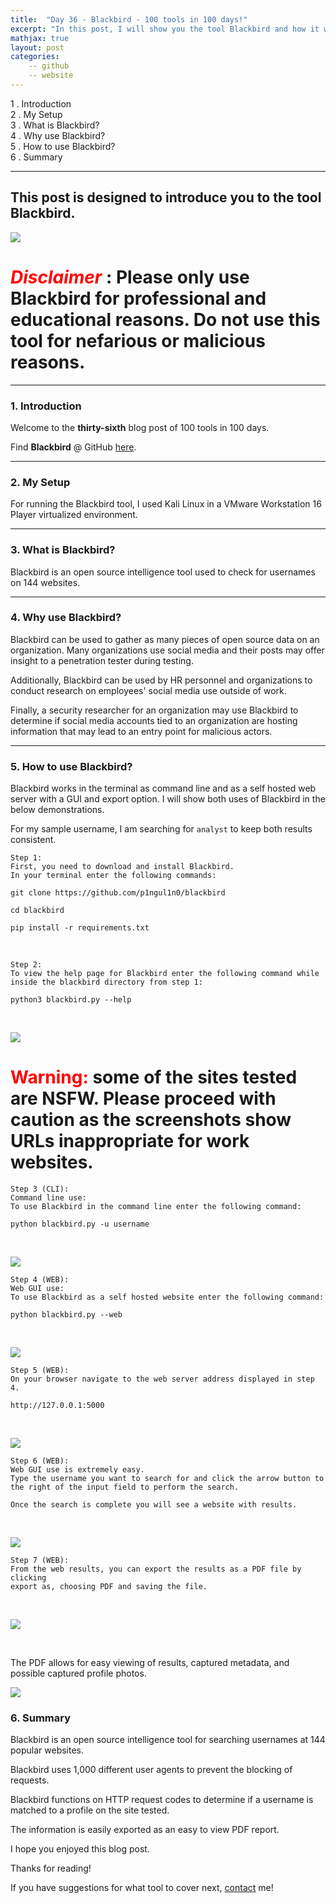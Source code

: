 ```yaml
---
title:  "Day 36 - Blackbird - 100 tools in 100 days!"
excerpt: "In this post, I will show you the tool Blackbird and how it works."
mathjax: true
layout: post
categories:
    -- github
    -- website
---
```


1 . Introduction
<br>
2 . My Setup
<br>
3 . What is Blackbird?
<br>
4 . Why use Blackbird?
<br>
5 . How to use Blackbird?
<br>
6 . Summary

---

## This post is designed to introduce you to the tool Blackbird.

![](https://raw.githubusercontent.com/p1ngul1n0/badges/main/badges/20.png)

# <span style="color:red">***Disclaimer***</span> : **Please only use Blackbird for professional and educational reasons. Do not use this tool for nefarious or malicious reasons.**

---

### 1. **Introduction**

Welcome to the **thirty-sixth** blog post of 100 tools in 100 days.<br> 

Find **Blackbird** @ GitHub [here](https://github.com/p1ngul1n0/blackbird).

---

### 2. **My Setup**

For running the Blackbird tool, I used Kali Linux in a VMware Workstation 16 Player virtualized environment.

---

### 3. **What is Blackbird?**

Blackbird is an open source intelligence tool used to check for usernames on 144 websites. 

---

### 4. **Why use Blackbird?**

Blackbird can be used to gather as many pieces of open source data on an organization. Many organizations use social media and their posts may offer insight to a penetration tester during testing. 

Additionally, Blackbird can be used by HR personnel and organizations to conduct research on employees' social media use outside of work. 

Finally, a security researcher for an organization may use Blackbird to determine if social media accounts tied to an organization are hosting information that may lead to an entry point for malicious actors.

---

### 5. **How to use Blackbird?**

Blackbird works in the terminal as command line and as a self hosted web server with a GUI and export option. I will show both uses of Blackbird in the below demonstrations.

For my sample username, I am searching for `analyst` to keep both results consistent. 

    Step 1:
    First, you need to download and install Blackbird.
    In your terminal enter the following commands:

    git clone https://github.com/p1ngul1n0/blackbird

    cd blackbird

    pip install -r requirements.txt

<br>

    Step 2:
    To view the help page for Blackbird enter the following command while 
    inside the blackbird directory from step 1:

    python3 blackbird.py --help

<br>

![](https://raw.githubusercontent.com/matthewomccorkle/matthewomccorkle.github.io/master/_posts/assets/100%20tools/blackbird/blackbird0.PNG)

# <span style="color:red">**Warning:**</span> some of the sites tested are NSFW. Please proceed with caution as the screenshots show URLs inappropriate for work websites. 

    Step 3 (CLI):
    Command line use:
    To use Blackbird in the command line enter the following command:

    python blackbird.py -u username

<br>

![](https://raw.githubusercontent.com/matthewomccorkle/matthewomccorkle.github.io/master/_posts/assets/100%20tools/blackbird/blackbird6.PNG)

    Step 4 (WEB):
    Web GUI use:
    To use Blackbird as a self hosted website enter the following command:

    python blackbird.py --web

<br>

![](https://raw.githubusercontent.com/matthewomccorkle/matthewomccorkle.github.io/master/_posts/assets/100%20tools/blackbird/blackbird1.PNG)

    Step 5 (WEB):
    On your browser navigate to the web server address displayed in step 4.

    http://127.0.0.1:5000

<br>

![](https://raw.githubusercontent.com/matthewomccorkle/matthewomccorkle.github.io/master/_posts/assets/100%20tools/blackbird/blackbird2.PNG)

    Step 6 (WEB):
    Web GUI use is extremely easy. 
    Type the username you want to search for and click the arrow button to 
    the right of the input field to perform the search. 

    Once the search is complete you will see a website with results.

<br>

![](https://raw.githubusercontent.com/matthewomccorkle/matthewomccorkle.github.io/master/_posts/assets/100%20tools/blackbird/blackbird3.PNG)

    Step 7 (WEB):
    From the web results, you can export the results as a PDF file by clicking
    export as, choosing PDF and saving the file.

<br>

![](https://raw.githubusercontent.com/matthewomccorkle/matthewomccorkle.github.io/master/_posts/assets/100%20tools/blackbird/blackbird4.PNG)

<br>

The PDF allows for easy viewing of results, captured metadata, and possible captured profile photos.

![](https://raw.githubusercontent.com/matthewomccorkle/matthewomccorkle.github.io/master/_posts/assets/100%20tools/blackbird/blackbird5.PNG)

### 6. **Summary**

Blackbird is an open source intelligence tool for searching usernames at 144 popular websites.

Blackbird uses 1,000 different user agents to prevent the blocking of requests.

Blackbird functions on HTTP request codes to determine if a username is matched to a profile on the site tested. 

The information is easily exported as an easy to view PDF report.  

I hope you enjoyed this blog post.

Thanks for reading!<br>

If you have suggestions for what tool to cover next, [contact](mailto:matthew.o.mccorkle@gmail.com) me!
